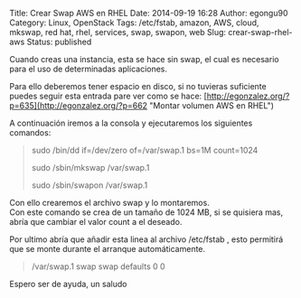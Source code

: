 Title: Crear Swap AWS en RHEL
Date: 2014-09-19 16:28
Author: egongu90
Category: Linux, OpenStack
Tags: /etc/fstab, amazon, AWS, cloud, mkswap, red hat, rhel, services, swap, swapon, web
Slug: crear-swap-rhel-aws
Status: published

Cuando creas una instancia, esta se hace sin swap, el cual es necesario
para el uso de determinadas aplicaciones.<!--more-->

Para ello deberemos tener espacio en disco, si no tuvieras suficiente
puedes seguir esta entrada pare ver como se
hace: [http://egonzalez.org/?p=635](http://egonzalez.org/?p=662 "Montar volumen AWS en RHEL")

A continuación iremos a la consola y ejecutaremos los siguientes
comandos:

> sudo /bin/dd if=/dev/zero of=/var/swap.1 bs=1M count=1024
>
> sudo /sbin/mkswap /var/swap.1
>
> sudo /sbin/swapon /var/swap.1

Con ello crearemos el archivo swap y lo montaremos.  
Con este comando se crea de un tamaño de 1024 MB, si se quisiera mas,
abría que cambiar el valor count a el deseado.

Por ultimo abría que añadir esta linea al archivo /etc/fstab , esto
permitirá que se monte durante el arranque automáticamente.

> /var/swap.1 swap swap defaults 0 0

Espero ser de ayuda, un saludo
